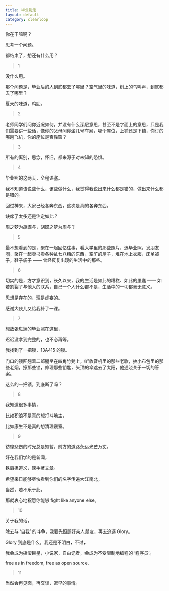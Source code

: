 ```yaml
---
title: 毕业别走
layout: default
category: clearloop
---
```


你在干嘛啊？

思考一个问题。

都结束了，想还有什么用？

> 1

没什么用。

那个问题是，毕业后的人到底都去了哪里？空气里的味道，树上的鸟叫声，到底都去了哪里？

夏天的味道，鸡肋。

> 2

老师同学们问你近况如何，并没有什么深层意思，甚至不是字面上的意思，只是我们需要讲一些话，像你的父母问你坐几号车厢，哪个座位，上铺还是下铺，你订的哪趟飞机，你的座位是否靠窗？

> 3

所有的离别，思念，怀旧，都来源于对未知的恐惧。

> 4

毕业照的这两天，全程语塞。

我不知道该说些什么，该些做什么，我觉得我说出来什么都是错的，做出来什么都是错的。

回过神来，大家已经各奔东西，这次是真的各奔东西。

缺席了太多还是注定如此？

周之梦为胡蝶与，胡蝶之梦为周与？

> 5

最不想看到的是，聚在一起回忆往事，看大学里的那些照片，选毕业照，发朋友圈，聚在一起卖书卖各种乱七八糟的东西，空旷的屋子，堆在地上衣服，床单被子，鞋子袋子 —— 曾经反复出现的生活中的那些。

> 6

切实的是，方才意识到，长久以来，我的生活是如此的糟糕、如此的愚蠢 —— 如若割裂了与他人的联系，自己一个人什么都不是，生活中的一切都毫无意义。

思想是存在的，理是虚妄的。

感谢大伙儿又给我补了一课。

> 7

想放张斑斓的毕业照在这里，

迟迟没拿到完整的，也不必再等。

我找到了一把锁，13A415 的锁。

门口的锁匠翘着二郎腿坐在四角竹凳上，听收音机里的那些老歌，抽小布包里的那些老烟，擦那些锁，修理那些钥匙，头顶的伞遮去了太阳，他通晓关于一切的答案。

这么的一把锁，到底断了吗？

> 8

我知道很多事情，

比如积浪不是真的想打斗地主，

比如康生不是真的想清理寝室。

> 9

彷徨悲伤的时光总是短暂，前方的道路永远光芒万丈。

好在我们学的是新闻，

铁肩担道义，辣手著文章。

希望来日能够尽快看到你们的名字传遍大江南北，

当然，若不乐于此，

那就衷心地祝愿你能够 fight like anyone else。

> 10

关于我的话，

除去与 ‘自我’ 的斗争，我要先照顾好亲人朋友，再去追逐 Glory。

Glory 到底是什么，我还是不明白，不过，

我会成为摇滚巨星，小说家，自由记者，会成为不受限制地编程的 ‘程序员’。

free as in freedom, free as open source.

> 11

当然会再见面，再交谈，迟早的事情。
